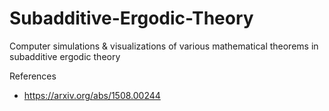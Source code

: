 # Subadditive-Ergodic-Theory
Computer simulations &amp; visualizations of various mathematical theorems in subadditive ergodic theory

References
* https://arxiv.org/abs/1508.00244